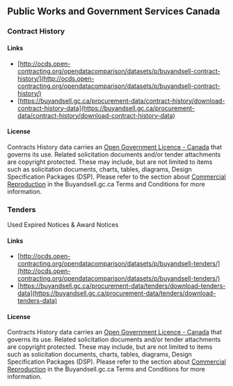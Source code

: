 ## Public Works and Government Services Canada

### Contract History

#### Links
* [http://ocds.open-contracting.org/opendatacomparison/datasets/p/buyandsell-contract-history/](http://ocds.open-contracting.org/opendatacomparison/datasets/p/buyandsell-contract-history/)
* [https://buyandsell.gc.ca/procurement-data/contract-history/download-contract-history-data](https://buyandsell.gc.ca/procurement-data/contract-history/download-contract-history-data)

#### License
Contracts History data carries an [Open Government Licence - Canada](http://data.gc.ca/eng/open-government-licence-canada) that governs its use. Related solicitation documents and/or tender attachments are copyright protected. These may include, but are not limited to items such as solicitation documents, charts, tables, diagrams, Design Specification Packages (DSP). Please refer to the section about [Commercial Reproduction](https://buyandsell.gc.ca/terms-and-conditions#ownership-and-use) in the Buyandsell.gc.ca Terms and Conditions for more information.

### Tenders
Used Expired Notices & Award Notices

#### Links
* [http://ocds.open-contracting.org/opendatacomparison/datasets/p/buyandsell-tenders/](http://ocds.open-contracting.org/opendatacomparison/datasets/p/buyandsell-tenders/)
* [https://buyandsell.gc.ca/procurement-data/tenders/download-tenders-data](https://buyandsell.gc.ca/procurement-data/tenders/download-tenders-data)

#### License
Contracts History data carries an [Open Government Licence - Canada](http://data.gc.ca/eng/open-government-licence-canada) that governs its use. Related solicitation documents and/or tender attachments are copyright protected. These may include, but are not limited to items such as solicitation documents, charts, tables, diagrams, Design Specification Packages (DSP). Please refer to the section about [Commercial Reproduction](https://buyandsell.gc.ca/terms-and-conditions#ownership-and-use) in the Buyandsell.gc.ca Terms and Conditions for more information.
